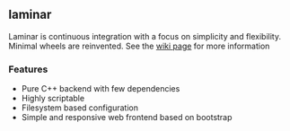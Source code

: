 ## laminar

Laminar is continuous integration with a focus on simplicity and flexibility. Minimal wheels are reinvented. See the [wiki page](https://github.com/ohwgiles/laminar/wiki) for more information

### Features

* Pure C++ backend with few dependencies
* Highly scriptable
* Filesystem based configuration
* Simple and responsive web frontend based on bootstrap

